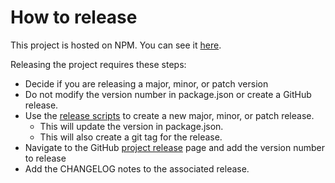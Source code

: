 # How to release

This project is hosted on NPM.  You can see it [here][npm-url].

Releasing the project requires these steps:

* Decide if you are releasing a major, minor, or patch version
* Do not modify the version number in package.json or create a GitHub release.
* Use the [release scripts][release-scripts-url] to create a new major, minor, or patch release.
  * This will update the version in package.json.
  * This will also create a git tag for the release.
* Navigate to the GitHub [project release][github-release-url] page and add the version number to release
* Add the CHANGELOG notes to the associated release.



[npm-url]: https://www.npmjs.com/package/stylelint-config-sass-guidelines
[release-scripts-url]: https://github.com/bjankord/stylelint-config-sass-guidelines/blob/master/package.json#L48-L50
[github-release-url]: https://github.com/bjankord/stylelint-config-sass-guidelines/releases
